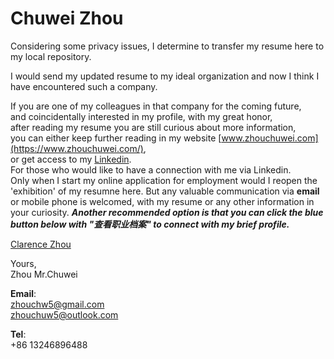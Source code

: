 # Chuwei Zhou                 

Considering some privacy issues, I determine to transfer my resume here to my local repository.            
                  
                  
I would send my updated resume to my ideal organization and now I think I have encountered such a company.                  
           
           
If you are one of my colleagues in that company for the coming future,          
and coincidentally interested in my profile, with my great honor,            
after reading my resume you are still curious about more information,                
you can either keep further reading in my website [www.zhouchuwei.com](https://www.zhouchuwei.com/),                 
or get access to my [Linkedin](https://www.linkedin.com/in/ClarenceZhou/).                     
For those who would like to have a connection with me via Linkedin.                                                
Only when I start my online application for employment would I reopen the 'exhibition' of my resumne here. But any valuable communication via **email** or mobile phone is welcomed, with my resume or any other information in your curiosity. _**Another recommended option is that you can click the blue button below with "查看职业档案" to connect with my brief profile.**_          
              
          
<script type="text/javascript" src="https://platform.linkedin.com/badges/js/profile.js" async defer></script>
<div class="LI-profile-badge"  data-version="v1" data-size="medium" data-locale="zh_CN" data-type="horizontal" data-theme="light" data-vanity="clarencezhou"><a class="LI-simple-link" href='https://cn.linkedin.com/in/clarencezhou?trk=profile-badge'>Clarence Zhou</a></div>                   

Yours,          
Zhou Mr.Chuwei      



**Email**:            
zhouchw5@gmail.com                             
zhouchuw5@outlook.com             

**Tel**:         
+86 13246896488
